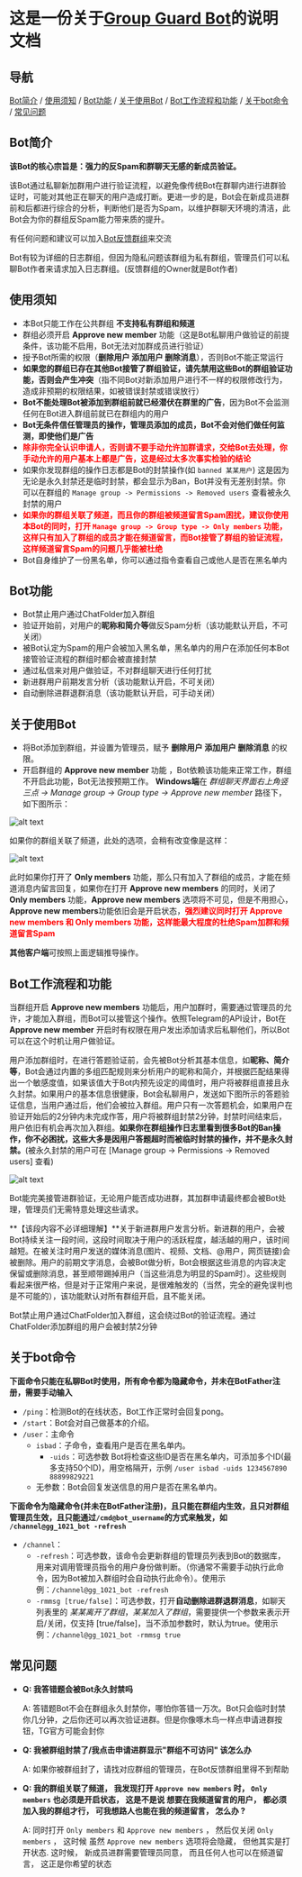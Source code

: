 # 这是一份关于[Group Guard Bot](https://t.me/gg_1021_bot)的说明文档

## 导航
[Bot简介](#bot简介) / [使用须知](#使用须知) / [Bot功能](#bot功能) / [关于使用Bot](#关于使用bot) / [Bot工作流程和功能](#bot工作流程和功能) / [关于bot命令](#关于bot命令) / [常见问题](#常见问题)

## Bot简介
**该Bot的核心宗旨是：强力的反Spam和群聊天无感的新成员验证。**

该Bot通过私聊新加群用户进行验证流程，以避免像传统Bot在群聊内进行进群验证时，可能对其他正在聊天的用户造成打断。更进一步的是，Bot会在新成员进群前和后都进行综合的分析，判断他们是否为Spam，以维护群聊天环境的清洁，此Bot会为你的群组反Spam能力带来质的提升。

有任何问题和建议可以加入[Bot反馈群组](https://t.me/ggbt_1120)来交流

Bot有较为详细的日志群组，但因为隐私问题该群组为私有群组，管理员们可以私聊Bot作者来请求加入日志群组。(反馈群组的Owner就是Bot作者)

## 使用须知
- 本Bot只能工作在公共群组 **不支持私有群组和频道**
- 群组必须开启 **Approve new member** 功能（这是Bot私聊用户做验证的前提条件，该功能不启用，Bot无法对加群成员进行验证）
- 授予Bot所需的权限（**删除用户 添加用户 删除消息**），否则Bot不能正常运行
- **如果您的群组已存在其他Bot接管了群组验证，请先禁用这些Bot的群组验证功能，否则会产生冲突**（指不同Bot对新添加用户进行不一样的权限修改行为，造成非预期的权限结果，如被错误封禁或错误放行）
- **Bot不能处理Bot被添加到群组前就已经潜伏在群里的广告**，因为Bot不会监测任何在Bot进入群组前就已在群组内的用户
- **Bot无条件信任管理员的操作，管理员添加的成员，Bot不会对他们做任何监测，即使他们是广告**
- <b style="color:red;">除非你完全认识申请人，否则请不要手动允许加群请求，交给Bot去处理，你手动允许的用户基本上都是广告，这是经过太多次事实检验的结论</b>
- 如果你发现群组的操作日志都是Bot的封禁操作(如 `banned 某某用户`) 这是因为无论是永久封禁还是临时封禁，都会显示为Ban，Bot并没有无差别封禁。你可以在群组的 `Manage group -> Permissions -> Removed users` 查看被永久封禁的用户
- <b style="color:red;">如果你的群组关联了频道，而且你的群组被频道留言Spam困扰，建议你使用本Bot的同时，打开 `Manage group -> Group type -> Only members` 功能，这样只有加入了群组的成员才能在频道留言，而Bot接管了群组的验证流程，这样频道留言Spam的问题几乎能被杜绝</b>
- Bot自身维护了一份黑名单，你可以通过指令查看自己或他人是否在黑名单内

## Bot功能
- Bot禁止用户通过ChatFolder加入群组
- 验证开始前，对用户的**昵称和简介等**做反Spam分析（该功能默认开启，不可关闭）
- 被Bot认定为Spam的用户会被加入黑名单，黑名单内的用户在添加任何本Bot接管验证流程的群组时都会被直接封禁
- 通过私信来对用户做验证，不对群组聊天进行任何打扰
- 新进群用户前期发言分析（该功能默认开启，不可关闭）
- 自动删除进群退群消息（该功能默认开启，可手动关闭）

## 关于使用Bot
- 将Bot添加到群组，并设置为管理员，赋予 **删除用户 添加用户 删除消息** 的权限。
- 开启群组的 **Approve new member** 功能 ，Bot依赖该功能来正常工作，群组不开启此功能，Bot无法按预期工作。
**Windows端**在 *群组聊天界面右上角竖三点 -> Manage group -> Group type -> Approve new member* 路径下，如下图所示：

![alt text](images/image.png)

如果你的群组关联了频道，此处的选项，会稍有改变像是这样：

![alt text](images/image-1.png)

此时如果你打开了 **Only members** 功能，那么只有加入了群组的成员，才能在频道消息内留言回复，如果你在打开 **Approve new members** 的同时，关闭了 **Only members** 功能，**Approve new members** 选项将不可见，但是不用担心，**Approve new members**功能依旧会是开启状态，<b style="color:red;">强烈建议同时打开 Approve new members 和 Only members 功能，这样能最大程度的杜绝Spam加群和频道留言Spam</b>

**其他客户端**可按照上面逻辑推导操作。

## Bot工作流程和功能
当群组开启 **Approve new members** 功能后，用户加群时，需要通过管理员的允许，才能加入群组，而Bot可以接管这个操作。依照Telegram的API设计，Bot在 **Approve new member** 开启时有权限在用户发出添加请求后私聊他们，所以Bot可以在这个时机让用户做验证。

用户添加群组时，在进行答题验证前，会先被Bot分析其基本信息，如**昵称、简介等**，Bot会通过内置的多组匹配规则来分析用户的昵称和简介，并根据匹配结果得出一个敏感度值，如果该值大于Bot内预先设定的阈值时，用户将被群组直接且永久封禁。如果用户的基本信息很健康，Bot会私聊用户，发送如下图所示的答题验证信息，当用户通过后，他们会被拉入群组。用户只有一次答题机会，如果用户在验证开始后的2分钟内未完成作答，用户将被群组封禁2分钟，封禁时间结束后，用户依旧有机会再次加入群组。**如果你在群组操作日志里看到很多Bot的Ban操作，你不必困扰，这些大多是因用户答题超时而被临时封禁的操作，并不是永久封禁。**(被永久封禁的用户可在 [Manage group -> Permissions -> Removed users] 查看)

![alt text](images/photo_2025-02-11_19-23-36.jpg)

Bot能完美接管进群验证，无论用户能否成功进群，其加群申请最终都会被Bot处理，管理员们无需特意处理这些请求。

**【该段内容不必详细理解】**关于新进群用户发言分析。新进群的用户，会被Bot持续关注一段时间，这段时间取决于用户的活跃程度，越活越的用户，该时间越短。在被关注时用户发送的媒体消息(图片、视频、文档、@用户，网页链接)会被删除。用户的前期文字消息，会被Bot做分析，Bot会根据这些消息的内容决定保留或删除消息，甚至顺带踢掉用户（当这些消息为明显的Spam时）。这些规则看起来很严格，但是对于正常用户来说，是很难触发的（当然，完全的避免误判也是不可能的），该功能默认对所有群组开启，且不能关闭。

Bot禁止用户通过ChatFolder加入群组，这会绕过Bot的验证流程。通过ChatFolder添加群组的用户会被封禁2分钟


## 关于bot命令
**下面命令只能在私聊Bot时使用，所有命令都为隐藏命令，并未在BotFather注册，需要手动输入**
- `/ping`：检测Bot的在线状态，Bot工作正常时会回复pong。
- `/start`：Bot会对自己做基本的介绍。
- `/user`：主命令
  - `isbad`：子命令，查看用户是否在黑名单内。
    - `-uids`：可选参数 Bot将检查这些ID是否在黑名单内，可添加多个ID(最多支持50个ID)，用空格隔开，示例 `/user isbad -uids 1234567890 88899829221`
  - 无参数：Bot会回复发送信息的用户是否在黑名单内。

**下面命令为隐藏命令(并未在BotFather注册)，且只能在群组内生效，且只对群组管理员生效，且只能通过`/cmd@bot_username`的方式来触发，如 `/channel@gg_1021_bot -refresh`**
- `/channel`：
  - `-refresh`：可选参数，该命令会更新群组的管理员列表到Bot的数据库，用来对调用管理员指令的用户身份做判断。（你通常不需要手动执行此命令，因为Bot被加入群组时会自动执行此命令）。使用示例：`/channel@gg_1021_bot -refresh`
  - `-rmmsg [true/false]`：可选参数，打开**自动删除进群退群消息**，如聊天列表里的 *某某离开了群组*，*某某加入了群组*，需要提供一个参数来表示开启/关闭，仅支持 [true/false]，当不添加参数时，默认为true。使用示例：`/channel@gg_1021_bot -rmmsg true`

## 常见问题
- **Q: 我答错题会被Bot永久封禁吗**
  
  A: 答错题Bot不会在群组永久封禁你，哪怕你答错一万次。Bot只会临时封禁你几分钟，之后你还可以再次验证进群。但是你像啄木鸟一样点申请进群按钮，TG官方可能会封你
- **Q: 我被群组封禁了/我点击申请进群显示"群组不可访问" 该怎么办**
  
  A: 如果你被群组封了，请找对应群组的管理员，在Bot反馈群组里得不到帮助
- **Q: 我的群组关联了频道， 我发现打开 `Approve new members` 时， `Only members` 也必须是开启状态， 这是不是说 想要在我频道留言的用户， 都必须加入我的群组才行， 可我想路人也能在我的频道留言， 怎么办 ?**
  
  A: 同时打开 `Only members` 和 `Approve new members` ， 然后仅关闭 `Only members` ， 这时候 虽然 `Approve new members` 选项将会隐藏， 但他其实是打开状态. 这时候， 新成员进群需要管理员同意， 而且任何人也可以在频道留言， 这正是你希望的状态
